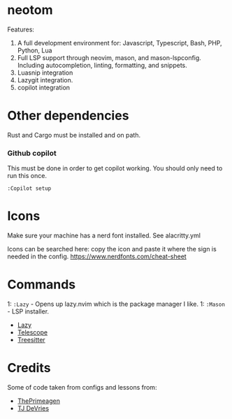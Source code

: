 # neotom

Features:

1) A full development environment for: Javascript, Typescript, Bash, PHP, Python, Lua
2) Full LSP support through neovim, mason, and mason-lspconfig. Including autocompletion, linting, formatting, and snippets.
3) Luasnip integration
4) Lazygit integration.
3) copilot integration

# Other dependencies

Rust and Cargo must be installed and on path.

### Github copilot 

This must be done in order to get copilot working. You should only need to run this once.

```
:Copilot setup
```

# Icons

Make sure your machine has a nerd font installed. See alacritty.yml

Icons can be searched here: copy the icon and paste it where the sign is needed in the config.
https://www.nerdfonts.com/cheat-sheet

# Commands

1: `:Lazy` - Opens up lazy.nvim which is the package manager I like.
1: `:Mason` - LSP installer.

* [Lazy](https://github.com/wbthomason/packer.nvim)
* [Telescope](https://github.com/nvim-telescope/telescope.nvim)
* [Treesitter](https://github.com/nvim-treesitter/nvim-treesitter)


# Credits

Some of code taken from configs and lessons from:

* [ThePrimeagen](https://www.youtube.com/@ThePrimeagen)
* [TJ DeVries](https://www.youtube.com/@tjdevries)

